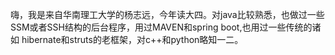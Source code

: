   嗨，我是来自华南理工大学的杨志远，今年读大四。对java比较熟悉，也做过一些SSM或者SSH结构的后台程序，用过MAVEN和spring  boot,也用过一些传统的诸如
hibernate和struts的老框架，对c++和python略知一二。
